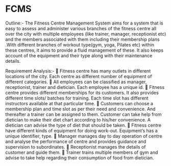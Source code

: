 # FCMS
Outline:-
The Fitness Centre Management System aims for a system that is easy to assess and administer various branches of the fitness centre all over the city with multiple employees
(like trainer, manager, receptionist etc) and the members associated with them including their membership plans .With different branches of workout type(gym, yoga, Pilates etc) 
within these centres, it aims to provide a fluid management of these. It also keeps account of the equipment and their type along with their maintenance details.

Requirement Analysis:-
	Fitness centre has many outlets in different locations of the city. Each centre as different number of equipment of different categories.
	All employees can be classified as manager, receptionist, trainer and dietician. Each employee has a unique id.
	Fitness centre provides different memberships for its customers. It also provides different time slots/ batches for training. 
Each time slot has different instructors available at that particular time.
	Customers can choose a membership plan and time slot as per their need and convenience. And thereafter a trainer can be assigned to them. 
Customer can take help from dietician to make their diet chart according to his/her convenience. A dietician can advise the type of diet that should be taken.
	Fitness centre have different kinds of equipment for doing work-out. Equipment’s has a unique identifier, type.
	Manager manages day to day operation of centre and analyse the performance of centre and provides guidance and supervision to subordinates.
	Receptionist manages the details of customer and guide them.
	Trainer trains multiple members of gym and advise to take help regarding their consumption of food from dietician.
